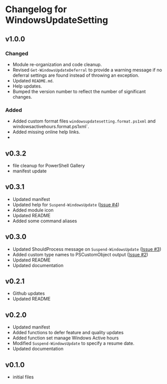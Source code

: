 # Changelog for WindowsUpdateSetting

## v1.0.0

### Changed

- Module re-organization and code cleanup.
- Revised `Get-WindowsUpdateDeferral` to provide a warning message if no deferral settings are found instead of throwing an exception.
- Updated `README.md`.
- Help updates.
- Bumped the version number to reflect the number of significant changes.

### Added

- Added custom format files `windowsupdatesetting.format.ps1xml` and windowsactivehours.format.ps1xml`.
- Added missing online help links.
-
## v0.3.2

- file cleanup for PowerShell Gallery
- manifest update

## v0.3.1

- Updated manifest
- Updated help for `Suspend-WindowsUpdate` ([Issue #4](https://github.com/jdhitsolutions/WindowsUpdateSetting/issues/4))
- Added module icon
- Updated README
- Added some command aliases

## v0.3.0

- Updated ShouldProcess message on `Suspend-WindowsUpdate` ([Issue #3](https://github.com/jdhitsolutions/WindowsUpdateSetting/issues/3))
- Added custom type names to PSCustomObject output ([Issue #2](https://github.com/jdhitsolutions/WindowsUpdateSetting/issues/2))
- Updated README
- Updated documentation

## v0.2.1

- Github updates
- Updated README

## v0.2.0

- Updated manifest
- Added functions to defer feature and quality updates
- Added function set manage Windows Active hours
- Modified `Suspend-WindowsUpdate` to specify a resume date.
- Updated documentation

## v0.1.0

- initial files
